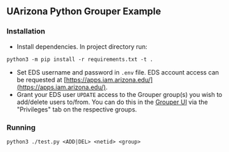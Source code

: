 ## UArizona Python Grouper Example

### Installation

- Install dependencies. In project directory run:
 ```
 python3 -m pip install -r requirements.txt -t .
 ```
- Set EDS username and password in `.env` file. EDS account access can be requested at [https://apps.iam.arizona.edu/](https://apps.iam.arizona.edu/).
- Grant your EDS user `UPDATE` access to the Grouper group(s) you wish to add/delete users to/from. You can do this in the [Grouper UI](https://grouper.iam.arizona.edu/) via the "Privileges" tab on the respective groups.

### Running
```
python3 ./test.py <ADD|DEL> <netid> <group>